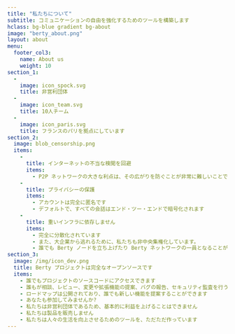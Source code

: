 ```yaml
---
title: "私たちについて"
subtitle: コミュニケーションの自由を強化するためのツールを構築します
hclass: bg-blue gradient bg-about
image: "berty_about.png"
layout: about
menu:
  footer_col3:
    name: About us
    weight: 10
section_1:
  - 
    image: icon_spock.svg
    title: 非営利団体
  - 
    image: icon_team.svg
    title: 10人チーム
  - 
    image: icon_paris.svg
    title: フランスのパリを拠点にしています
section_2:
  image: blob_censorship.png
  items:
    - 
      title: インターネットの不当な検閲を回避
      items:
        - P2P ネットワークの大きな利点は、その広がりを防ぐことが非常に難しいことです。
    - 
      title: プライバシーの保護
      items:
        - アカウントは完全に匿名です
        - デフォルトで、すべての会話はエンド・ツー・エンドで暗号化されます
    - 
      title: 重いインフラに依存しません
      items:
        - 完全に分散化されています
        - また、大企業から逃れるために、私たちも非中央集権化しています。
        - 誰でも Berty ノードを立ち上げたり Berty ネットワークの一員となることができます。
section_3:
  image: /img/icon_dev.png
  title: Berty プロジェクトは完全なオープンソースです
  items:
    - 誰でもプロジェクトのソースコードにアクセスできます
    - 誰もが相談、レビュー、変更や拡張機能の提案、バグの報告、セキュリティ監査を行うことができます
    - ロードマップは公開されており、誰でも新しい機能を提案することができます
    - あなたも参加してみませんか?
    - 私たちは非営利団体であるため、基本的に利益を上げることはできません
    - 私たちは製品を販売しません
    - 私たちは人々の生活を向上させるためのツールを、ただただ作っています
---
```


